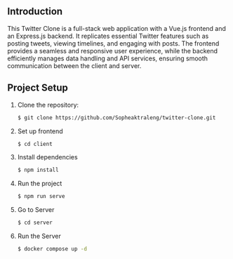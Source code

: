 ## Introduction
This Twitter Clone is a full-stack web application with a Vue.js frontend and an Express.js backend. It replicates essential Twitter features such as posting tweets, viewing timelines, and engaging with posts. The frontend provides a seamless and responsive user experience, while the backend efficiently manages data handling and API services, ensuring smooth communication between the client and server.
## Project Setup

1. Clone the repository:
   ```bash
   $ git clone https://github.com/Sopheaktraleng/twitter-clone.git
   ```
2. Set up frontend
     ```bash
    $ cd client
    ```
3. Install dependencies
    ```bash
    $ npm install
    ```
4. Run the project
    ```bash
    $ npm run serve
    ```
5. Go to Server
    ```bash
    $ cd server
    ```
6. Run the Server
    ```bash
    $ docker compose up -d
    ```

